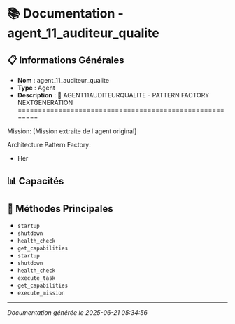 # 📚 Documentation - agent_11_auditeur_qualite

## 📋 Informations Générales
- **Nom** : agent_11_auditeur_qualite
- **Type** : Agent
- **Description** : 🤖 AGENT11AUDITEURQUALITE - PATTERN FACTORY NEXTGENERATION
========================================================

Mission: [Mission extraite de l'agent original]

Architecture Pattern Factory:
- Hér

## 📊 Capacités


## 🔧 Méthodes Principales
- `startup`
- `shutdown`
- `health_check`
- `get_capabilities`
- `startup`
- `shutdown`
- `health_check`
- `execute_task`
- `get_capabilities`
- `execute_mission`

---
*Documentation générée le 2025-06-21 05:34:56*
